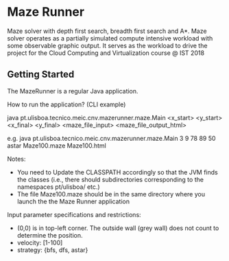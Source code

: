 # Maze Runner

Maze solver with depth first search, breadth first search and A*.
Maze solver operates as a partially simulated compute intensive workload with some observable graphic output.
It serves as the workload to drive the project for the Cloud Computing and Virtualization course @ IST 2018

## Getting Started

The MazeRunner is a regular Java application.

How to run the application? (CLI example)

java pt.ulisboa.tecnico.meic.cnv.mazerunner.maze.Main <x_start> <y_start> <x_final> <y_final> <velocity> <strategy> <maze_file_input> <maze_file_output_html>

e.g. java pt.ulisboa.tecnico.meic.cnv.mazerunner.maze.Main 3 9 78 89 50 astar Maze100.maze Maze100.html

Notes: 
- You need to Update the CLASSPATH accordingly so that the JVM finds the classes (i.e., there should subdirectories corresponding to the namespaces pt/ulisboa/ etc.)
- The file Maze100.maze should be in the same directory where you launch the the Maze Runner application

Input parameter specifications and restrictions:
- (0,0) is in top-left corner. The outside wall (grey wall) does not count to determine the position.
- velocity: [1-100]
- strategy: {bfs, dfs, astar}
